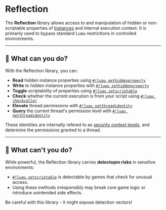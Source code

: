 # Reflection

The **Reflection** library allows access to and manipulation of hidden or non-scriptable properties of [Instances](https://create.roblox.com/docs/reference/engine/classes/Instance) and internal execution context. It is primarily used to bypass standard Luau restrictions in controlled environments.

---

## 🚦 What can you do?

With the Reflection library, you can:

- **Read** hidden instance properties using [`#!luau gethiddenproperty`](./gethiddenproperty.md)
- **Write** to hidden instance properties with [`#!luau sethiddenproperty`](./sethiddenproperty.md)
- **Toggle** scriptability of properties using [`#!luau setscriptable`](./setscriptable.md)
- **Check** whether the current execution is from your script using [`#!luau checkcaller`](./checkcaller.md)
- **Elevate** thread permissions with [`#!luau setthreadidentity`](./setthreadidentity.md)
- **Query** the current thread's permission level with [`#!luau getthreadidentity`](./getthreadidentity.md)

These identities are internally refered to as [security context levels](./ThreadIdentity.md), and determine the permissions granted to a thread.

---

## 🚫 What can't you do?

While powerful, the Reflection library carries **detectopm risks** in sensitive environments:

- [`#!luau setscriptable`](./setscriptable.md) is detectable by games that check for unusual access.
- Using these methods irresponsibly may break core game logic or introduce unintended side effects.

Be careful with this library - it might expose detection vectors!
